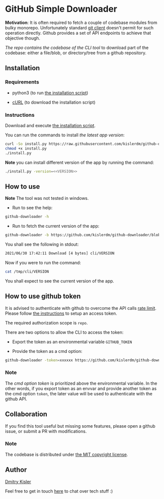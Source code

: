 # GitHub Simple Downloader

**Motivation**: It is often required to fetch a couple of codebase modules from bulky monorepo. Unfortunately standard [git client](https://git-scm.com/) doesn't permit for such operation directly. Github provides a set of API endpoints to achieve that objective though.

*The repo contains the codebase of the CLI tool* to download part of the codebase: either a file/blob, or directory/tree from a github repository.

## Installation

### Requirements

- python3 (to run [the installation script](./install.py))

- [cURL](https://curl.se/) (to download the installation script)

### Instructions

Download and execute [the installation script](./install.py).

You can run the commands to install *the latest app version*:

```bash
curl -So install.py https://raw.githubusercontent.com/kislerdm/github-downloader/master/install.py
chmod +x install.py
./install.py
```

**Note** you can install different version of the app by running the command:

```bash
./install.py -version=<<VERSION>>
```

## How to use

**Note** The tool was not tested in windows.

- Run to see the help:

```bash
github-downloader -h
```

- Run to fetch the current version of the app:

```bash
github-downloader -b https://github.com/kislerdm/github-downloader/blob/master/cli/VERSION
```

You shall see the following in stdout:

```bash
2021/06/30 17:42:11 Download [4 bytes] cli/VERSION
```

Now if you were to run the command:

```bash
cat /tmp/cli/VERSION
```

You shall expect to see the current version of the app.

## How to use github token

It is advised to authenticate with github to overcome the API calls [rate limit](https://docs.github.com/en/rest/overview/resources-in-the-rest-api#rate-limiting). Please follow [the instructions](https://docs.github.com/en/github/authenticating-to-github/keeping-your-account-and-data-secure/creating-a-personal-access-token) to setup an access token.

The required authorization scope is `repo`.

There are two options to allow the CLI to access the token:

- Export the token as an environmental variable `GITHUB_TOKEN`

- Provide the token as a cmd option:

```bash
github-downloader -token=xxxxxx https://github.com/kislerdm/github-downloader/blob/master/cli/VERSION
```

### Note

The *cmd option token* is prioritized above the environmental variable. In the other words, if you export token as an envvar and provide another token as the cmd option `token`, the later value will be used to authenticate with the github API.

## Collaboration

If you find this tool useful but missing some features, please open a github issue, or submit a PR with modifications.

### Note

The codebase is distributed under [the MIT copyright license](./LICENSE).

## Author

[Dmitry Kisler](https://www.dkisler.com)

Feel free to get in touch [here](https://www.linkedin.com/in/dkisler/) to chat over tech stuff :)
